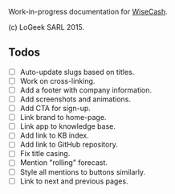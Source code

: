 Work-in-progress documentation for [WiseCash](https://www.wisecashhq.com).

(c) LoGeek SARL 2015.

## Todos

- [ ] Auto-update slugs based on titles.
- [ ] Work on cross-linking.
- [ ] Add a footer with company information.
- [ ] Add screenshots and animations.
- [ ] Add CTA for sign-up.
- [ ] Link brand to home-page.
- [ ] Link app to knowledge base.
- [ ] Add link to KB index.
- [ ] Add link to GitHub repository.
- [ ] Fix title casing.
- [ ] Mention "rolling" forecast.
- [ ] Style all mentions to buttons similarly.
- [ ] Link to next and previous pages.